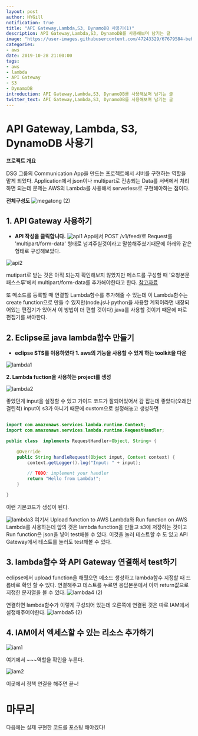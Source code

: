 ```yaml
---
layout: post
author: HYGill
notification: true
title: "API Gateway,Lambda,S3, DynamoDB 사용기(1)"
description: API Gateway,Lambda,S3, DynamoDB를 사용해보며 남기는 글
image: "https://user-images.githubusercontent.com/47243329/67679584-beb9c100-f9cc-11e9-8b65-641e110409db.PNG"
categories:
- aws
date: 2019-10-28 21:00:00
tags:
- aws
- lambda
- API Gateway
- S3
- DynamoDB
introduction: API Gateway,Lambda,S3, DynamoDB를 사용해보며 남기는 글
twitter_text: API Gateway,Lambda,S3, DynamoDB를 사용해보며 남기는 글
---
```


# API Gateway, Lambda, S3, DynamoDB 사용기

**프로젝트 개요**

DSG 그룹의 Communication App을 만드는 프로젝트에서 서버를 구현하는 역할을 맡게 되었다. 
Application에서 json이나 multipart로 전송되는 Data를 서버에서 처리하면 되는데 문제는 AWS의 Lambda를 사용해서  serverless로 구현해야하는 점이다. 

 **전체구성도**
![megatong (2)](https://user-images.githubusercontent.com/47243329/67674623-5f55b400-f9c0-11e9-922b-11de47368b7f.PNG)






## 1. API Gateway 사용하기

- **API 작성을 클릭합니다.**
![api1](https://user-images.githubusercontent.com/47243329/67669902-257fb000-f9b6-11e9-9f14-c681659c5fdd.PNG)
App에서 POST /v1/feed/로 Request를 'multipart/form-data' 형태로 넘겨주실것이라고 말씀해주셨기때문에 아래와 같은 형태로 구성해보았다. 

![api2](https://user-images.githubusercontent.com/47243329/67670182-b6ef2200-f9b6-11e9-91c3-ed9a6b538dfd.PNG)

mutipart로 받는 것은 아직 되는지 확인해보지 않았지만 메소드를 구성할 때 '요청본문 패스스루'에서 multipart/form-data를 추가해야한다고 한다. [참고자료](http://devstory.ibksplatform.com/2017/12/aws-lambda-api-gateway-s3-api-3-api.html)

또 메소드를 등록할 때 연결할 Lambda함수를 추가해줄 수 있는데 이 Lambda함수는 create function으로 만들 수 있지만(node.js나 python을 사용할 계획이라면 내장되어있는 편집기가 있어서 이 방법이 더 편할 것이다)  java를 사용할 것이기 때문에 따로 편집기를 써야한다. 

<h2> 2.  Eclipse로 java lambda함수 만들기</h2>

- **eclipse STS를 이용하였다**
**1. aws의 기능을 사용할 수 있게 하는 toolkit을 다운**

![lambda1](https://user-images.githubusercontent.com/47243329/67670794-fec27900-f9b7-11e9-9314-e961cbd02d4f.PNG)

 **2. Lambda fuction을 사용하는 project를 생성** 

![lambda2](https://user-images.githubusercontent.com/47243329/67671104-97f18f80-f9b8-11e9-82c3-e1c03edadf80.PNG)

좋았던게  input을 설정할 수 있고 가이드 코드가 잘되어있어서 감 잡는데 좋았다(오래안걸린척)
input이 s3가 아니기 때문에 custom으로 설정해놓고 생성하면
```java

import com.amazonaws.services.lambda.runtime.Context;
import com.amazonaws.services.lambda.runtime.RequestHandler;

public class  implements RequestHandler<Object, String> {

    @Override
    public String handleRequest(Object input, Context context) {
        context.getLogger().log("Input: " + input);

        // TODO: implement your handler
        return "Hello from Lambda!";
    }

}
```
이런 기본코드가 생성이 된다.

![lambda3](https://user-images.githubusercontent.com/47243329/67671491-688f5280-f9b9-11e9-9d95-ef35e3f5c7b1.png)
여기서 Upload function to AWS Lambda와 Run function on AWS Lambda를 사용하는데
앞의 것은 lambda function을 만들고 s3에 저장하는 것이고 Run function은 json을 넣어 test해볼 수 있다. 
이것을 눌러 테스트할 수 도 있고 API Gateway에서 테스트를 눌러도 test해볼 수 있다.  

<h2> 3. lambda함수 와 API Gateway 연결해서 test하기 </h2>

eclipse에서 upload function을 해줬으면 메소드 생성하고 lambda함수 지정할 때 드롭바로 확인 할 수 있다.
연결해주고 테스트를 누르면 응답본문에서 아까 return값으로 지정한 문자열을 볼 수 있다.
![lambda4 (2)](https://user-images.githubusercontent.com/47243329/67674667-772d3800-f9c0-11e9-9e0c-f6cbc4cdd3a9.PNG)

연결하면 lambda함수가 이렇게 구성되어 있는데 오른쪽에 연결된 것은 따로 IAM에서 설정해주어야한다.
![lambda5 (2)](https://user-images.githubusercontent.com/47243329/67674997-5addcb00-f9c1-11e9-9ff9-b3fffd34cf70.PNG)

<h2> 4. IAM에서 엑세스할 수 있는 리소스 추가하기 </h2>

![iam1](https://user-images.githubusercontent.com/47243329/67672226-dbe59400-f9ba-11e9-82a0-f275f5b47c64.PNG)

여기에서 ~~~역할을 확인을 누른다.

![iam2](https://user-images.githubusercontent.com/47243329/67672307-00da0700-f9bb-11e9-8b9f-46fce616297c.PNG)

이곳에서 정책 연결을 해주면 끝~!



# 마무리
다음에는 실제 구현한 코드를 포스팅 해야겠다!
